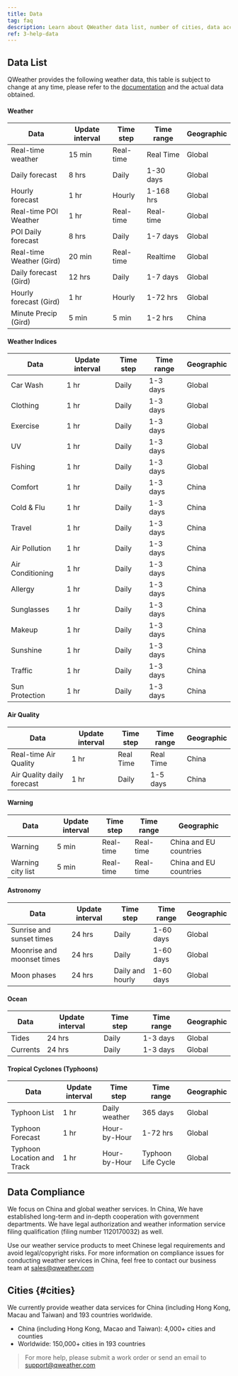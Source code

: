 ```yaml
---
title: Data
tag: faq
description: Learn about QWeather data list, number of cities, data accuracy, data source, and our compliance requirements. Feel free to visit our Data Help Center.
ref: 3-help-data
---
```


## Data List

QWeather provides the following weather data, this table is subject to change at any time, please refer to the [documentation](/en/docs/) and the actual data obtained.

#### Weather

| Data                     | Update interval | Time step | Time range | Geographic |
| ------------------------ | --------------- | --------- | ---------- | ---------- |
| Real-time weather        | 15 min          | Real-time | Real Time  | Global     |
| Daily forecast           | 8 hrs           | Daily     | 1-30 days  | Global     |
| Hourly forecast          | 1 hr            | Hourly    | 1-168 hrs  | Global     |
| Real-time POI Weather    | 1 hr            | Real-time | Real-time  | Global     |
| POI Daily forecast       | 8 hrs           | Daily     | 1-7 days   | Global     |
| Real-time Weather (Gird) | 20 min          | Real-time | Realtime   | Global      |
| Daily forecast (Gird)    | 12 hrs          | Daily     | 1-7 days   | Global      |
| Hourly forecast (Gird)   | 1 hr            | Hourly    | 1-72 hrs   | Global      |
| Minute Precip (Gird)     | 5 min           | 5 min     | 1-2 hrs    | China      |

#### Weather Indices

| Data             | Update interval | Time step | Time range | Geographic |
| ---------------- | --------------- | --------- | ---------- | ---------- |
| Car Wash         | 1 hr            | Daily     | 1-3 days   | Global     |
| Clothing         | 1 hr            | Daily     | 1-3 days   | Global     |
| Exercise         | 1 hr            | Daily     | 1-3 days   | Global     |
| UV               | 1 hr            | Daily     | 1-3 days   | Global     |
| Fishing          | 1 hr            | Daily     | 1-3 days   | Global     |
| Comfort          | 1 hr            | Daily     | 1-3 days   | China      |
| Cold & Flu       | 1 hr            | Daily     | 1-3 days   | China      |
| Travel           | 1 hr            | Daily     | 1-3 days   | China      |
| Air Pollution    | 1 hr            | Daily     | 1-3 days   | China      |
| Air Conditioning | 1 hr            | Daily     | 1-3 days   | China      |
| Allergy          | 1 hr            | Daily     | 1-3 days   | China      |
| Sunglasses       | 1 hr            | Daily     | 1-3 days   | China      |
| Makeup           | 1 hr            | Daily     | 1-3 days   | China      |
| Sunshine         | 1 hr            | Daily     | 1-3 days   | China      |
| Traffic          | 1 hr            | Daily     | 1-3 days   | China      |
| Sun Protection   | 1 hr            | Daily     | 1-3 days   | China      |

#### Air Quality

| Data                       | Update interval | Time step | Time range | Geographic |
| -------------------------- | --------------- | --------- | ---------- | ---------- |
| Real-time Air Quality      | 1 hr            | Real Time | Real Time  | China      |
| Air Quality daily forecast | 1 hr            | Daily     | 1-5 days   | China      |

#### Warning

| Data              | Update interval | Time step | Time range | Geographic |
| ----------------- | --------------- | --------- | ---------- | ---------- |
| Warning           | 5 min           | Real-time | Real-time  | China and EU countries      |
| Warning city list | 5 min           | Real-time | Real-time  | China and EU countries      |

#### Astronomy

| Data                       | Update interval | Time step        | Time range | Geographic |
| -------------------------- | --------------- | ---------------- | ---------- | ---------- |
| Sunrise and sunset times   | 24 hrs          | Daily            | 1-60 days  | Global     |
| Moonrise and moonset times | 24 hrs          | Daily            | 1-60 days  | Global     |
| Moon phases                | 24 hrs          | Daily and hourly | 1-60 days  | Global     |

#### Ocean

| Data     | Update interval | Time step | Time range | Geographic |
| -------- | --------------- | --------- | ---------- | ---------- |
| Tides    | 24 hrs          | Daily     | 1-3 days   | Global     |
| Currents | 24 hrs          | Daily     | 1-3 days   | Global     |

#### Tropical Cyclones (Typhoons)

| Data                       | Update interval | Time step     | Time range         | Geographic |
| -------------------------- | --------------- | ------------- | ------------------ | ---------- |
| Typhoon List               | 1 hr            | Daily weather | 365 days           | Global     |
| Typhoon Forecast           | 1 hr            | Hour-by-Hour  | 1-72 hrs           | Global     |
| Typhoon Location and Track | 1 hr            | Hour-by-Hour  | Typhoon Life Cycle | Global     |


## Data Compliance

We focus on China and global weather services. In China, We have established long-term and in-depth cooperation with government departments. We have legal authorization and weather information service filing qualification (filing number 1120170032) as well.

Use our weather service products to meet Chinese legal requirements and avoid legal/copyright risks. For more information on compliance issues for conducting weather services in China, feel free to contact our business team at <sales@qweather.com>

## Cities {#cities}

We currently provide weather data services for China (including Hong Kong, Macau and Taiwan) and 193 countries worldwide. 

- China (including Hong Kong, Macao and Taiwan): 4,000+ cities and counties
- Worldwide: 150,000+ cities in 193 countries


> For more help, please submit a work order or send an email to support@qweather.com